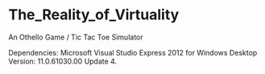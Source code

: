 # The_Reality_of_Virtuality
An Othello Game / Tic Tac Toe Simulator

Dependencies:
Microsoft Visual Studio Express 2012 for Windows Desktop Version: 11.0.61030.00 Update 4.
